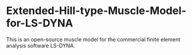 # Extended-Hill-type-Muscle-Model-for-LS-DYNA
This is an open-source muscle model for the commercial finite element analysis software LS-DYNA.
